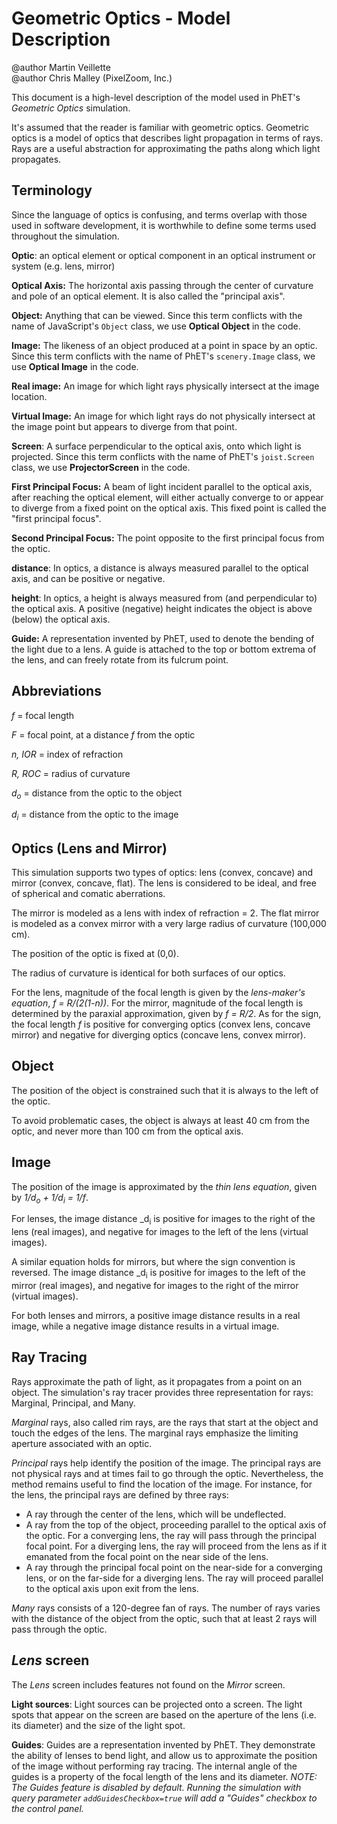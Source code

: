 # Geometric Optics - Model Description

@author Martin Veillette<br>
@author Chris Malley (PixelZoom, Inc.)

This document is a high-level description of the model used in PhET's _Geometric Optics_ simulation.

It's assumed that the reader is familiar with geometric optics. Geometric optics is a model of optics that describes light propagation in terms of rays. Rays are a useful abstraction for approximating the paths along which light propagates.

## Terminology

Since the language of optics is confusing, and terms overlap with those used in software development, it is
worthwhile to define some terms used throughout the simulation.

**Optic**: an optical element or optical component in an optical instrument or system (e.g. lens, mirror)

**Optical Axis:** The horizontal axis passing through the center of curvature and pole of an optical element. It is also called the "principal axis".

**Object:**  Anything that can be viewed. Since this term conflicts with the name of JavaScript's `Object` class, we use **Optical Object** in the code.

**Image:** The likeness of an object produced at a point in space by an optic.
Since this term conflicts with the name of PhET's `scenery.Image` class, we use **Optical Image** in the code.

**Real image:** An image for which light rays physically intersect at the image location.

**Virtual Image:** An image for which light rays do not physically intersect at the image point but appears to diverge from that point.

**Screen**: A surface perpendicular to the optical axis, onto which light is projected. Since this term conflicts with the name of PhET's `joist.Screen` class, we use **ProjectorScreen** in the code.

**First Principal Focus:** A beam of light incident parallel to the optical axis, after reaching the optical element, will either actually converge to or appear to diverge from a fixed point on the optical axis. This fixed point is called the "first principal focus".

**Second Principal Focus:** The point opposite to the first principal focus from the optic.

**distance**: In optics, a distance is always measured parallel to the optical axis, and can be positive or negative. 

**height**: In optics, a height is always measured from (and perpendicular to) the optical axis. A positive (negative) height indicates the object is above (below) the optical axis.

**Guide:** A representation invented by PhET, used to denote the bending of the light due to a lens. A guide is attached to the top or bottom extrema of the lens, and can freely rotate from its fulcrum point.

## Abbreviations

_f_ = focal length

_F_ = focal point, at a distance _f_ from the optic

_n, IOR_ = index of refraction

_R, ROC_ = radius of curvature

_d<sub>o</sub>_ = distance from the optic to the object

_d<sub>i</sub>_ = distance from the optic to the image

## Optics (Lens and Mirror)

This simulation supports two types of optics: lens (convex, concave) and mirror (convex, concave, flat). The lens is considered to be ideal, and free of spherical and comatic aberrations.

The mirror is modeled as a lens with index of refraction = 2. The flat mirror is modeled as a convex mirror with a very large radius of curvature (100,000 cm).

The position of the optic is fixed at (0,0).

The radius of curvature is identical for both surfaces of our optics.

For the lens, magnitude of the focal length is given by the _lens-maker's equation_, _f = R/(2(1-n))_. For the mirror, magnitude of the focal length is determined by the paraxial approximation, given by _f = R/2_. As for the sign, the focal length _f_ is positive for converging optics (convex lens, concave mirror) and negative for diverging optics (concave lens, convex mirror).

## Object

The position of the object is constrained such that it is always to the left of the optic.

To avoid problematic cases, the object is always at least 40 cm from the optic, and never more than 100 cm from the optical axis.

## Image

The position of the image is approximated by the _thin lens equation_, given by _1/d<sub>o</sub> + 1/d<sub>i</sub> = 1/f_.

For lenses, the image distance _d<sub>i</sub> is positive for images to the right of the lens (real images), and negative for images to the left of the lens (virtual images).

A similar equation holds for mirrors, but where the sign convention is reversed. The image distance _d<sub>i</sub> is positive for images to the left of the mirror (real images), and negative for images to the right of the mirror (virtual images).

For both lenses and mirrors, a positive image distance results in a real image, while a negative image distance results in a virtual image.

## Ray Tracing

Rays approximate the path of light, as it propagates from a point on an object. The simulation's ray tracer provides three representation for rays: Marginal, Principal, and Many.

_Marginal_ rays, also called rim rays, are the rays that start at the object and touch the edges of the lens. The
marginal rays emphasize the limiting aperture associated with an optic.

_Principal_ rays help identify the position of the image. The principal rays are not physical
rays and at times fail to go through the optic. Nevertheless, the method remains useful to find the location of the
image. For instance, for the lens, the principal rays are defined by three rays:

- A ray through the center of the lens, which will be undeflected.
- A ray from the top of the object, proceeding parallel to the optical axis of the optic. For a converging lens, the ray will pass through the principal focal point. For a diverging lens, the ray will proceed from the lens as if it emanated from the focal point on the near side of the lens.
- A ray through the principal focal point on the near-side for a converging lens, or on the far-side for a diverging lens. The ray will proceed parallel to the optical axis upon exit from the lens.

_Many_ rays consists of a 120-degree fan of rays. The number of rays varies with the distance of the object from the optic, such that at least 2 rays will pass through the optic.

## _Lens_ screen

The _Lens_ screen includes features not found on the _Mirror_ screen.

**Light sources**: Light sources can be projected onto a screen. The light spots that appear on the screen are based on the aperture of the lens (i.e. its diameter) and the size of the light spot.

**Guides**: Guides are a representation invented by PhET. They demonstrate the ability of lenses to bend light, and allow us to approximate the position of the image without performing ray tracing. The internal angle of the guides is a property of the focal length of the lens and its diameter. _NOTE: The Guides feature is disabled by default. Running the simulation with query parameter `addGuidesCheckbox=true` will add a "Guides" checkbox to the control panel._


